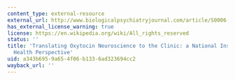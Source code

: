 ```yaml
---
content_type: external-resource
external_url: http://www.biologicalpsychiatryjournal.com/article/S0006-3223(15)00089-X/abstract
has_external_license_warning: true
license: https://en.wikipedia.org/wiki/All_rights_reserved
status: ''
title: 'Translating Oxytocin Neuroscience to the Clinic: a National Institute of Mental
  Health Perspective'
uid: a343b695-9a65-4f06-b133-6ad323694cc2
wayback_url: ''
---
```

